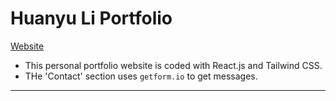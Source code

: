# Huanyu Li Portfolio
[Website](https://0HuanyuLi0.github.io/portfolio)
- This personal portfolio website is coded with React.js and Tailwind CSS. 
- THe 'Contact' section uses `getform.io` to get messages.


------
